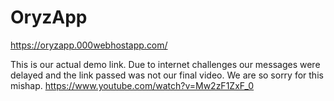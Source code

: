 # OryzApp
https://oryzapp.000webhostapp.com/

This is our actual demo link. Due to internet challenges our messages were delayed and the link passed was not our final video. We are so sorry for this mishap.
https://www.youtube.com/watch?v=Mw2zF1ZxF_0
